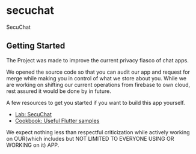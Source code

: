 # secuchat

SecuChat

## Getting Started

The Project was made to improve the current privacy fiasco of chat apps.

We opened the source code so that you can audit our app and request for merge while making you in control of what we store about you. While we are working on shifting our current operations from firebase to own cloud, rest assured it would be done by in future.

A few resources to get you started if you want to build this app yourself.

- [Lab: SecuChat](https://docs.flutter.dev/)
- [Cookbook: Useful Flutter samples](https://docs.flutter.dev/cookbook)

We expect nothing less than respectful criticization while actively working on OUR(which includes but NOT LIMITED TO EVERYONE USING OR WORKING on it) APP.

